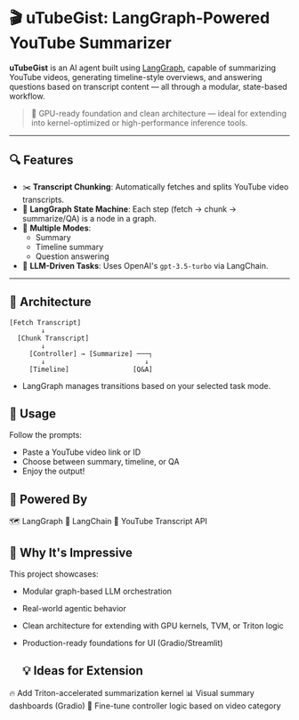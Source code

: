 # 🎬 uTubeGist: LangGraph-Powered YouTube Summarizer

**uTubeGist** is an AI agent built using [LangGraph](https://github.com/langchain-ai/langgraph), capable of summarizing YouTube videos, generating timeline-style overviews, and answering questions based on transcript content — all through a modular, state-based workflow.

> 🚀 GPU-ready foundation and clean architecture — ideal for extending into kernel-optimized or high-performance inference tools.

---

## 🔍 Features

- ✂️ **Transcript Chunking**: Automatically fetches and splits YouTube video transcripts.
- 🧠 **LangGraph State Machine**: Each step (fetch → chunk → summarize/QA) is a node in a graph.
- 💬 **Multiple Modes**:
  - Summary
  - Timeline summary
  - Question answering
- 🤖 **LLM-Driven Tasks**: Uses OpenAI's `gpt-3.5-turbo` via LangChain.

---

## 🧱 Architecture

```text
[Fetch Transcript]
        ↓
  [Chunk Transcript]
        ↓
     [Controller] → [Summarize] ───┐
        ↓                         ↓
     [Timeline]                [Q&A]

```
- LangGraph manages transitions based on your selected task mode.

##  🚀 Usage

Follow the prompts:

 - Paste a YouTube video link or ID
 - Choose between summary, timeline, or QA
 - Enjoy the output!

 ##  🧠 Powered By

🗺️ LangGraph
💬 LangChain
🔗 YouTube Transcript API

 ## 🎯 Why It's Impressive

This project showcases:

- Modular graph-based LLM orchestration
- Real-world agentic behavior
- Clean architecture for extending with GPU kernels, TVM, or Triton logic
- Production-ready foundations for UI (Gradio/Streamlit)

  ## 💡 Ideas for Extension

🔥 Add Triton-accelerated summarization kernel
📊 Visual summary dashboards (Gradio)
🎯 Fine-tune controller logic based on video category

